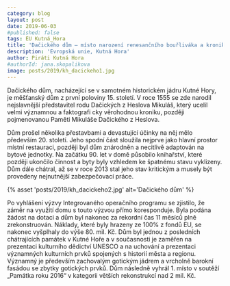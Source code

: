 ```yaml
---
category: blog
layout: post
date: 2019-06-03
#published: false
tags: EU Kutná_Hora
title: 'Dačického dům – místo narození renesančního bouřliváka a kronikáře'
description: 'Evropská unie, Kutná Hora'
author: Piráti Kutná Hora
#authorId: jana.skopalikova
image: posts/2019/kh_dacickeho1.jpg
---
```

Dačického dům, nacházející se v samotném historickém jádru Kutné Hory, je měšťanský dům z první poloviny 15. století. V roce 1555 se zde narodil nejslavnější představitel rodu Dačických z Heslova Mikuláš, který ucelil velmi významnou a faktografi cky věrohodnou kroniku, později pojmenovanou Paměti Mikuláše Dačického z Heslova.

Dům prošel několika přestavbami a devastující účinky na něj mělo především 20. století. Jeho spodní část sloužila nejprve jako hlavní prostor místní restauraci, později byl dům znárodněn a necitlivě adaptován na bytové jednotky. Na začátku 90. let v domě působilo knihařství, které později ukončilo činnost a byty byly vzhledem ke špatnému stavu vyklizeny. Dům dále chátral, až se v roce 2013 stal jeho stav kritickým a musely být provedeny nejnutnější zabezpečovací práce.

{% asset 'posts/2019/kh_dacickeho2.jpg' alt='Dačického dům' %}

Po vyhlášení výzvy Integrovaného operačního programu se zjistilo, že záměr na využití domu s touto výzvou přímo koresponduje.  Byla podána žádost na dotaci a dům byl nakonec za rekordní čas 11 měsíců plně zrekonstruován. Náklady, které byly hrazeny ze 100% z fondů EU, se nakonec vyšplhaly do výše 80. mil. Kč. Dům byl jednou z posledních chátrajících památek v Kutné Hoře a v současnosti je zaměřen na prezentaci kulturního dědictví UNESCO a na uchování a prezentaci významných kulturních prvků spojených s historií města a regionu. Významný je především zachovalým gotickým jádrem a vrcholně barokní fasádou se zbytky gotických prvků. Dům následně vyhrál 1. místo v soutěží „Památka roku 2016“ v kategorii větších rekonstrukcí nad 2 mil. Kč.

